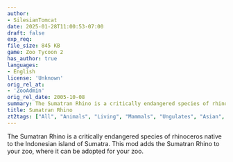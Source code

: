 ```yaml
---
author:
- SilesianTomcat
date: 2025-01-28T11:00:53-07:00
draft: false
exp_req:
file_size: 845 KB
game: Zoo Tycoon 2
has_author: true
languages:
- English
license: 'Unknown'
orig_rel_at:
- 'ZooAdmin'
orig_rel_date: 2005-10-08
summary: The Sumatran Rhino is a critically endangered species of rhinoceros native to the Indonesian island of Sumatra. This mod adds the Sumatran Rhino to your zoo, where it can be adopted for your zoo.
title: Sumatran Rhino
zt2tags: ["All", "Animals", "Living", "Mammals", "Ungulates", "Asian", "ZT2" ]
---
```

The Sumatran Rhino is a critically endangered species of rhinoceros native to the Indonesian island of Sumatra. This mod adds the Sumatran Rhino to your zoo, where it can be adopted for your zoo.
